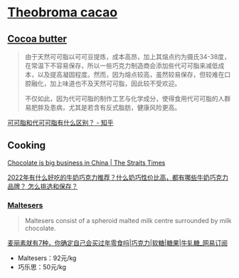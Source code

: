 # [Theobroma cacao](https://en.wikipedia.org/wiki/Theobroma_cacao)
## [Cocoa butter](https://en.wikipedia.org/wiki/Cocoa_butter)
> 由于天然可可脂以可可豆提炼，成本高昂，加上其熔点约为摄氏34-38度，在常温下不容易保存，所以一些巧克力制造商会添加些代可可脂来减低成本，以及提高凝固程度。然而，因为熔点较高，虽然较易保存，但较难在口腔融化，加上味道也不及天然可可脂，因此较不受欢迎。
> 
> 不仅如此，因为代可可脂的制作工艺与化学成分，使得食用代可可脂的人群易肥胖及患病，尤其是若含有反式脂肪，健康风险更高。

[可可脂和代可可脂有什么区别？ - 知乎](https://www.zhihu.com/question/364859938)

## Cooking
[Chocolate is big business in China | The Straits Times](https://www.straitstimes.com/lifestyle/food/chocolate-is-big-business-in-china)

[2022年有什么好吃的牛奶巧克力推荐？什么奶巧性价比高，都有哪些牛奶巧克力品牌？ 怎么挑选和保存？](https://www.zhihu.com/tardis/zm/art/369375940?source_id=1003)

### [Maltesers](https://en.wikipedia.org/wiki/Maltesers)
> Maltesers consist of a spheroid malted milk centre surrounded by milk chocolate.

[麦丽素就有7种，你确定自己会买过年零食吗|巧克力|软糖|糖果|牛轧糖\_网易订阅](https://www.163.com/dy/article/FB4UAI5F0517KQIU.html)

- Maltesers：92元/kg
- 巧乐思：50元/kg